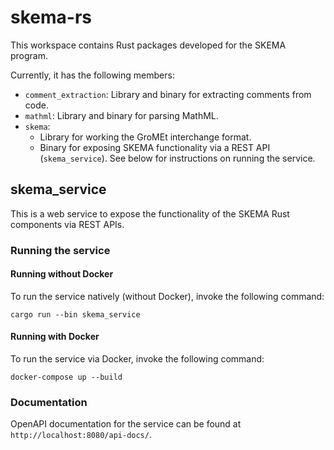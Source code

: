 # skema-rs

This workspace contains Rust packages developed for the SKEMA program.

Currently, it has the following members:

- `comment_extraction`: Library and binary for
  extracting comments from code.
- `mathml`: Library and binary for parsing MathML.
- `skema`:
    - Library for working the GroMEt interchange format.
    - Binary for exposing SKEMA functionality via a REST API (`skema_service`).
      See below for instructions on running the service.

## skema_service

This is a web service to expose the functionality of the SKEMA Rust components
via REST APIs.

### Running the service

#### Running without Docker

To run the service natively (without Docker), invoke the following command:

```
cargo run --bin skema_service
```

#### Running with Docker

To run the service via Docker, invoke the following command:

```
docker-compose up --build
```

### Documentation

OpenAPI documentation for the service can be found at
`http://localhost:8080/api-docs/`.
